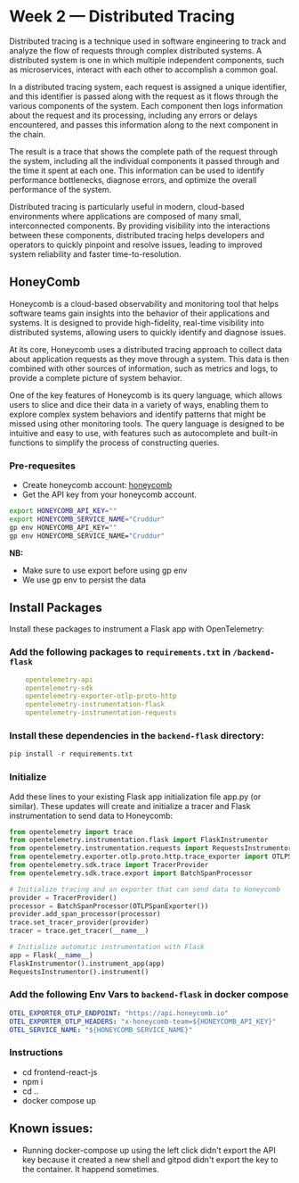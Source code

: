 # Week 2 — Distributed Tracing
Distributed tracing is a technique used in software engineering to track and analyze the flow of requests through complex distributed systems. A distributed system is one in which multiple independent components, such as microservices, interact with each other to accomplish a common goal.

In a distributed tracing system, each request is assigned a unique identifier, and this identifier is passed along with the request as it flows through the various components of the system. Each component then logs information about the request and its processing, including any errors or delays encountered, and passes this information along to the next component in the chain.

The result is a trace that shows the complete path of the request through the system, including all the individual components it passed through and the time it spent at each one. This information can be used to identify performance bottlenecks, diagnose errors, and optimize the overall performance of the system.

Distributed tracing is particularly useful in modern, cloud-based environments where applications are composed of many small, interconnected components. By providing visibility into the interactions between these components, distributed tracing helps developers and operators to quickly pinpoint and resolve issues, leading to improved system reliability and faster time-to-resolution.

## HoneyComb
Honeycomb is a cloud-based observability and monitoring tool that helps software teams gain insights into the behavior of their applications and systems. It is designed to provide high-fidelity, real-time visibility into distributed systems, allowing users to quickly identify and diagnose issues.

At its core, Honeycomb uses a distributed tracing approach to collect data about application requests as they move through a system. This data is then combined with other sources of information, such as metrics and logs, to provide a complete picture of system behavior.

One of the key features of Honeycomb is its query language, which allows users to slice and dice their data in a variety of ways, enabling them to explore complex system behaviors and identify patterns that might be missed using other monitoring tools. The query language is designed to be intuitive and easy to use, with features such as autocomplete and built-in functions to simplify the process of constructing queries.

### Pre-requesites
- Create honeycomb account: [honeycomb](www.honeycomb.io)
- Get the API key from your honeycomb account.
```sh
export HONEYCOMB_API_KEY=""
export HONEYCOMB_SERVICE_NAME="Cruddur"
gp env HONEYCOMB_API_KEY=""
gp env HONEYCOMB_SERVICE_NAME="Cruddur"
```
**NB:**
- Make sure to use export before using gp env
- We use gp env to persist the data

## Install Packages
Install these packages to instrument a Flask app with OpenTelemetry:
### Add the following packages to `requirements.txt` in `/backend-flask`

```yml
    opentelemetry-api 
    opentelemetry-sdk 
    opentelemetry-exporter-otlp-proto-http 
    opentelemetry-instrumentation-flask 
    opentelemetry-instrumentation-requests
```

### Install these dependencies in the `backend-flask` directory:

```py
pip install -r requirements.txt
```

 ### Initialize
Add these lines to your existing Flask app initialization file app.py (or similar). These updates will create and initialize a tracer and Flask instrumentation to send data to Honeycomb:
```py
from opentelemetry import trace
from opentelemetry.instrumentation.flask import FlaskInstrumentor
from opentelemetry.instrumentation.requests import RequestsInstrumentor
from opentelemetry.exporter.otlp.proto.http.trace_exporter import OTLPSpanExporter
from opentelemetry.sdk.trace import TracerProvider
from opentelemetry.sdk.trace.export import BatchSpanProcessor
```


```py
# Initialize tracing and an exporter that can send data to Honeycomb
provider = TracerProvider()
processor = BatchSpanProcessor(OTLPSpanExporter())
provider.add_span_processor(processor)
trace.set_tracer_provider(provider)
tracer = trace.get_tracer(__name__)
```

```py
# Initialize automatic instrumentation with Flask
app = Flask(__name__)
FlaskInstrumentor().instrument_app(app)
RequestsInstrumentor().instrument()
```

### Add the following Env Vars to `backend-flask` in docker compose

```yml
OTEL_EXPORTER_OTLP_ENDPOINT: "https://api.honeycomb.io"
OTEL_EXPORTER_OTLP_HEADERS: "x-honeycomb-team=${HONEYCOMB_API_KEY}"
OTEL_SERVICE_NAME: "${HONEYCOMB_SERVICE_NAME}"
```
### Instructions
- cd frontend-react-js
- npm i
- cd ..
- docker compose up

## Known issues:
- Running docker-compose up using the left click didn't export the API key because it created a new shell and gitpod didn't
  export the key to the container. It happend sometimes.
